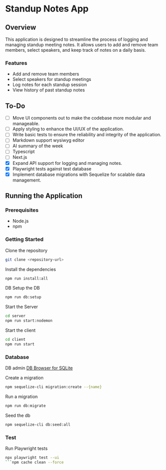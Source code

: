 # Standup Notes App

## Overview

This application is designed to streamline the process of logging and managing standup meeting notes. It allows users to add and remove team members, select speakers, and keep track of notes on a daily basis.

### Features

- Add and remove team members
- Select speakers for standup meetings
- Log notes for each standup session
- View history of past standup notes

## To-Do

- [ ] Move UI components out to make the codebase more modular and manageable.
- [ ] Apply styling to enhance the UI/UX of the application.
- [ ] Write basic tests to ensure the reliability and integrity of the application.
- [ ] Markdown support wysiwyg editor
- [ ] AI summary of the week
- [ ] Typescript
- [ ] Next.js 
- [x] Expand API support for logging and managing notes.
- [x] Playwright tests against test database
- [x] Implement database migrations with Sequelize for scalable data management.

## Running the Application

### Prerequisites

- Node.js
- npm

### Getting Started

Clone the repository
   ```bash
   git clone <repository-url>
   ```

Install the dependencies
   ```bash
   npm run install:all
   ```

DB
   Setup the DB
   ```bash
   npm run db:setup
   ```

Start the Server

   ```bash
   cd server
   npm run start:nodemon
   ```

Start the client

   ```bash
   cd client
   npm run start
   ```

### Database
   DB admin
   [DB Browser for SQLite](https://sqlitebrowser.org/)

   Create a migration
   ```bash
   npm sequelize-cli migration:create --{name}
   ```
   
   Run a migration
   ```bash
   npm run db:migrate
   ```

   Seed the db
   ```bash
   npm sequelize-cli db:seed:all
   ```

### Test
   Run Playwright tests
   ```bash
   npx playwright test --ui
   ```npm cache clean --force
